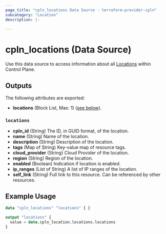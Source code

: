 ```yaml
---
page_title: "cpln_locations Data Source - terraform-provider-cpln"
subcategory: "Location"
description: |-
  
---
```

# cpln_locations (Data Source)

Use this data source to access information about all [Locations](https://docs.controlplane.com/reference/location) within Control Plane. 

## Outputs

The following attributes are exported:

- **locations** (Block List, Max: 1) ([see below](#nestedblock--locations)).


<a id="nestedblock--locations"></a>
### `locations`

- **cpln_id** (String) The ID, in GUID format, of the location.
- **name** (String) Name of the location.
- **description** (String) Description of the location.
- **tags** (Map of String) Key-value map of resource tags.
- **cloud_provider** (String) Cloud Provider of the location.
- **region** (String) Region of the location.
- **enabled** (Boolean) Indication if location is enabled.
- **ip_ranges** (List of String) A list of IP ranges of the location.
- **self_link** (String) Full link to this resource. Can be referenced by other resources.

## Example Usage

```terraform
data "cpln_locations" "locations" { }

output "locations" {
  value = data.cpln_location.locations.locations
}
```